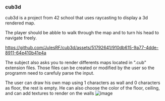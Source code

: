 ### cub3d

cub3d is a project from 42 school that uses raycasting to display a 3d rendered map.

The player should be abble to walk through the map and to turn his head to navigate freely.


https://github.com/JulesRF/cub3d/assets/51792641/910db615-9a77-4dde-8911-64e410b41e4a


The subject also asks you to render differents maps located in ".cub" extension files.
Those files can be created or modified by the user so the programm need to carefuly parse the input.

The user can draw his own map using 1 characters as wall and 0 characters as floor, the rest is empty.
He can also choose the color of the floor, ceiling, and can add textures to render on the walls 
![image](https://github.com/JulesRF/cub3d/assets/51792641/e486a2a0-f20b-4df0-b7fb-c0a406204869)
